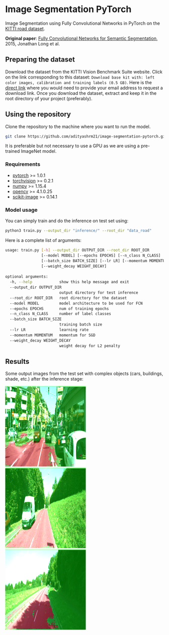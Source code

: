 # Image Segmentation PyTorch
Image Segmentation using Fully Convolutional Networks in PyTorch on the [KITTI road dataset](http://www.cvlibs.net/datasets/kitti/eval_road.php).

**Original paper**: [Fully Convolutional Networks for Semantic Segmentation](https://arxiv.org/abs/1411.4038), 2015, Jonathan Long et al.

## Preparing the dataset

Download the dataset from the KITTI Vision Benchmark Suite website. Click on the link corresponding to this dataset: `Download base kit with: left color images, calibration and training labels (0.5 GB)`. Here is the [direct link](http://www.cvlibs.net/download.php?file=data_road.zip) where you would need to provide your email address to request a download link. Once you download the dataset, extract and keep it in the root directory of your project (preferably).

## Using the repository

Clone the repository to the machine where you want to run the model.

```bash
git clone https://github.com/adityashrm21/image-segmentation-pytorch.git
```
It is preferable but not necessary to use a GPU as we are using a pre-trained ImageNet model.

### Requirements

- [pytorch](https://pytorch.org/get-started/locally/) >= 1.0.1
- [torchvision](https://github.com/pytorch/vision) >= 0.2.1
- [numpy](https://github.com/numpy/numpy) >= 1.15.4
- [opencv](https://github.com/opencv/opencv) >= 4.1.0.25
- [scikit-image](https://github.com/scikit-image/scikit-image) >= 0.14.1

### Model usage

You can simply train and do the inference on test set using:

```bash
python3 train.py --output_dir "inference/" --root_dir "data_road"
```
Here is a complete list of arguments:

```bash
usage: train.py [-h] --output_dir OUTPUT_DIR --root_dir ROOT_DIR
                [--model MODEL] [--epochs EPOCHS] [--n_class N_CLASS]
                [--batch_size BATCH_SIZE] [--lr LR] [--momentum MOMENTUM]
                [--weight_decay WEIGHT_DECAY]

optional arguments:
  -h, --help            show this help message and exit
  --output_dir OUTPUT_DIR
                        output directory for test inference
  --root_dir ROOT_DIR   root directory for the dataset
  --model MODEL         model architecture to be used for FCN
  --epochs EPOCHS       num of training epochs
  --n_class N_CLASS     number of label classes
  --batch_size BATCH_SIZE
                        training batch size
  --lr LR               learning rate
  --momentum MOMENTUM   momentum for SGD
  --weight_decay WEIGHT_DECAY
                        weight decay for L2 penalty
```

## Results

Some output images from the test set with complex objects (cars, buildings, shade, etc.) after the inference stage:

![](img/um_000061.png)
![](img/um_000017.png)
![](img/um_000047.png)
